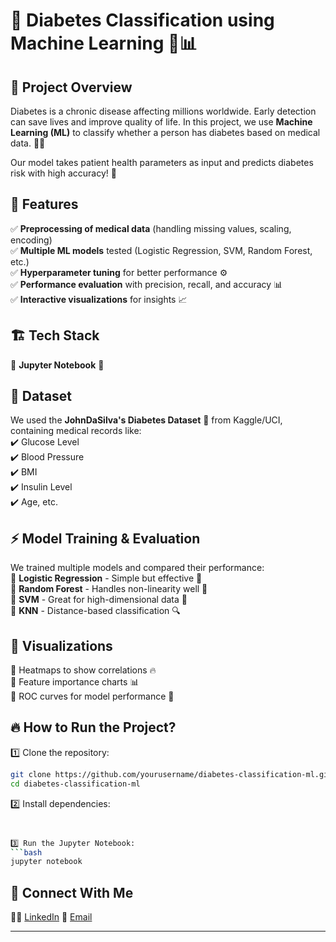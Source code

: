 # 🏥 Diabetes Classification using Machine Learning 🤖📊  

## 🚀 Project Overview  
Diabetes is a chronic disease affecting millions worldwide. Early detection can save lives and improve quality of life. In this project, we use **Machine Learning (ML)** to classify whether a person has diabetes based on medical data. 💉🔬  

Our model takes patient health parameters as input and predicts diabetes risk with high accuracy! 🎯  

## 📌 Features  
✅ **Preprocessing of medical data** (handling missing values, scaling, encoding)  
✅ **Multiple ML models** tested (Logistic Regression, SVM, Random Forest, etc.)  
✅ **Hyperparameter tuning** for better performance ⚙️  
✅ **Performance evaluation** with precision, recall, and accuracy 📊  
✅ **Interactive visualizations** for insights 📈  

## 🏗️ Tech Stack    
🔹 **Jupyter Notebook** 📓  

## 📂 Dataset  
We used the **JohnDaSilva's Diabetes Dataset** 🏥 from Kaggle/UCI, containing medical records like:  
✔️ Glucose Level  
✔️ Blood Pressure  
✔️ BMI  
✔️ Insulin Level  
✔️ Age, etc.  

## ⚡ Model Training & Evaluation  
We trained multiple models and compared their performance:  
📌 **Logistic Regression** - Simple but effective 🔹  
📌 **Random Forest** - Handles non-linearity well 🌲  
📌 **SVM** - Great for high-dimensional data 🔄  
📌 **KNN** - Distance-based classification 🔍  


## 🎨 Visualizations  
🔸 Heatmaps to show correlations 🔥  
🔸 Feature importance charts 📊  
🔸 ROC curves for model performance 🚀  

## 🔥 How to Run the Project?  
1️⃣ Clone the repository:  
   ```bash
   git clone https://github.com/yourusername/diabetes-classification-ml.git
   cd diabetes-classification-ml
   ```  
2️⃣ Install dependencies:  
   ```bash


3️⃣ Run the Jupyter Notebook:  
   ```bash
   jupyter notebook
   ```  

## 🔗 Connect With Me  
👨‍💻 [LinkedIn](https://www.linkedin.com/in/navin-s2005166/)
📩 [Email](navin2005166@gmail.com)  

---
